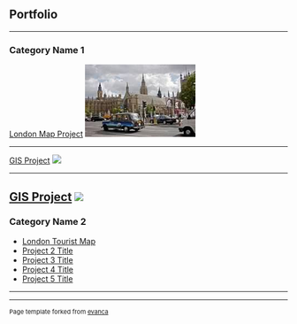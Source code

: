 ## Portfolio

---

### Category Name 1 

[London Map Project]([/(https://storymaps.arcgis.com/stories/5d4c576725f8405586a9add3d1ad9717))
<img src="images/London Taxi.jpg?raw=true"/>

---
[GIS Project](/pdf/Rosenstiel_GIS.pdf)
<img src="images/dummy_thumbnail.jpg?raw=true"/>

---
[GIS Project](/pdf/Rosenstiel_Wildfire_Paper.pdf)
<img src="images/dummy_thumbnail.jpg?raw=true"/>
---

### Category Name 2

- [London Tourist Map](https://storymaps.arcgis.com/stories/5d4c576725f8405586a9add3d1ad9717)
- [Project 2 Title](http://example.com/)
- [Project 3 Title](http://example.com/)
- [Project 4 Title](http://example.com/)
- [Project 5 Title](http://example.com/)

---




---
<p style="font-size:11px">Page template forked from <a href="https://github.com/evanca/quick-portfolio">evanca</a></p>
<!-- Remove above link if you don't want to attibute -->
